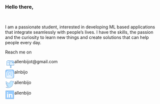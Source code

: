 ### Hello there,
<br />

I am a passionate student, interested in developing ML based applications that integrate seamlessly with people’s lives. I have the skills, the passion and the curiosity to learn new things and create solutions that can help people every day.

Reach me on

<a href="mailto:allenbijot@gmail.com">
  <img align="left" alt="Email" width="30px" src="https://github.com/allenbijo/allenbijo/blob/main/assets/mailbox.svg" />
</a>
  allenbijot@gmail.com
<br />
<br />

<a href="https://www.instagram.com/alnbijo/">
  <img align="left" alt="Instagram" width="30px" src="https://github.com/allenbijo/allenbijo/blob/main/assets/instagram.svg" />
</a>
  alnbijo
<br />
<br />

<a href="https://twitter.com/allenbijo">
  <img align="left" alt="Twitter" width="30px" src="https://github.com/allenbijo/allenbijo/blob/main/assets/twitter.svg" />
</a>
  allenbijo
<br />
<br />

<a href="https://www.linkedin.com/in/allenbijo/">
  <img align="left" alt="LinkedIN" width="30px" src="https://github.com/allenbijo/allenbijo/blob/main/assets/linkedin.svg" />
</a>
  allenbijo
